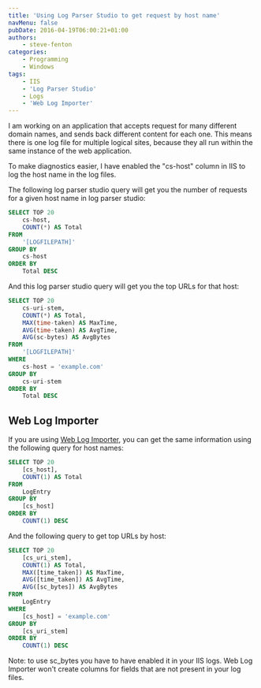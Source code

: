```yaml
---
title: 'Using Log Parser Studio to get request by host name'
navMenu: false
pubDate: 2016-04-19T06:00:21+01:00
authors:
    - steve-fenton
categories:
    - Programming
    - Windows
tags:
    - IIS
    - 'Log Parser Studio'
    - Logs
    - 'Web Log Importer'
---
```


I am working on an application that accepts request for many different domain names, and sends back different content for each one. This means there is one log file for multiple logical sites, because they all run within the same instance of the web application.

To make diagnostics easier, I have enabled the "cs-host" column in IIS to log the host name in the log files.

The following log parser studio query will get you the number of requests for a given host name in log parser studio:

```sql
SELECT TOP 20
    cs-host, 
    COUNT(*) AS Total
FROM
    '[LOGFILEPATH]' 
GROUP BY
    cs-host
ORDER BY
    Total DESC
```

And this log parser studio query will get you the top URLs for that host:

```sql
SELECT TOP 20
    cs-uri-stem, 
    COUNT(*) AS Total, 
    MAX(time-taken) AS MaxTime, 
    AVG(time-taken) AS AvgTime,
    AVG(sc-bytes) AS AvgBytes
FROM
    '[LOGFILEPATH]' 
WHERE
    cs-host = 'example.com'
GROUP BY
    cs-uri-stem
ORDER BY
    Total DESC
```

## Web Log Importer

If you are using [Web Log Importer](/tag/web-log-importer/1/), you can get the same information using the following query for host names:

```sql
SELECT TOP 20
    [cs_host], 
    COUNT(1) AS Total
FROM
    LogEntry
GROUP BY
    [cs_host]
ORDER BY
    COUNT(1) DESC
```

And the following query to get top URLs by host:

```sql
SELECT TOP 20
    [cs_uri_stem], 
    COUNT(1) AS Total, 
    MAX([time_taken]) AS MaxTime, 
    AVG([time_taken]) AS AvgTime,
    AVG([sc_bytes]) AS AvgBytes
FROM
    LogEntry
WHERE
    [cs_host] = 'example.com'
GROUP BY
    [cs_uri_stem]
ORDER BY
    COUNT(1) DESC
```

Note: to use sc\_bytes you have to have enabled it in your IIS logs. Web Log Importer won't create columns for fields that are not present in your log files.